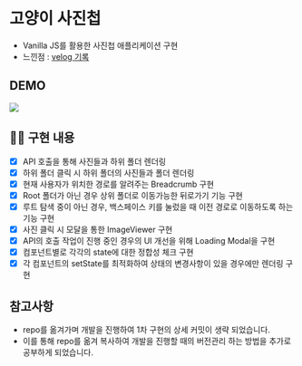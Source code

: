 # 고양이 사진첩
- Vanilla JS를 활용한 사진첩 애플리케이션 구현
- 느낀점 : [velog 기록](https://velog.io/@codenmh0822/TIL-Day-29)
## DEMO
![](https://images.velog.io/images/codenmh0822/post/93ce9938-b944-4c63-9c7b-291068681f79/PhotoAlbum.gif)

## 👩‍💻 구현 내용
- [x] API 호출을 통해 사진들과 하위 폴더 렌더링
- [x] 하위 폴더 클릭 시 하위 폴더의 사진들과 폴더 렌더링
- [x] 현재 사용자가 위치한 경로를 알려주는 Breadcrumb 구현
- [x] Root 폴더가 아닌 경우 상위 폴더로 이동가능한 뒤로가기 기능 구현
- [x] 루트 탐색 중이 아닌 경우, 백스페이스 키를 눌렀을 때 이전 경로로 이동하도록 하는 기능 구현
- [x] 사진 클릭 시 모달을 통한 ImageViewer 구현
- [x] API의 호출 작업이 진행 중인 경우의 UI 개선을 위해 Loading Modal을 구현
- [x] 컴포넌트별로 각각의 state에 대한 정합성 체크 구현
- [x] 각 컴포넌트의 setState를 최적화하여 상태의 변경사항이 있을 경우에만 렌더링 구현

## 참고사항
- repo를 옮겨가며 개발을 진행하여 1차 구현의 상세 커밋이 생략 되었습니다.
- 이를 통해 repo를 옮겨 복사하여 개발을 진행할 때의 버전관리 하는 방법을 추가로 공부하게 되었습니다.